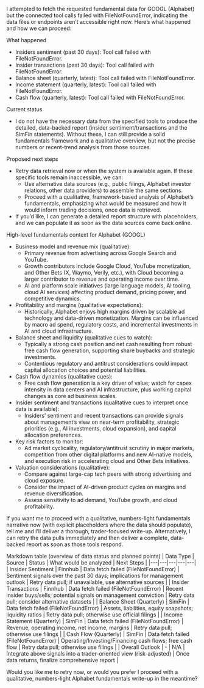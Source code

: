 I attempted to fetch the requested fundamental data for GOOGL (Alphabet) but the connected tool calls failed with FileNotFoundError, indicating the data files or endpoints aren’t accessible right now. Here’s what happened and how we can proceed:

What happened
- Insiders sentiment (past 30 days): Tool call failed with FileNotFoundError.
- Insider transactions (past 30 days): Tool call failed with FileNotFoundError.
- Balance sheet (quarterly, latest): Tool call failed with FileNotFoundError.
- Income statement (quarterly, latest): Tool call failed with FileNotFoundError.
- Cash flow (quarterly, latest): Tool call failed with FileNotFoundError.

Current status
- I do not have the necessary data from the specified tools to produce the detailed, data-backed report (insider sentiment/transactions and the SimFin statements). Without these, I can still provide a solid fundamentals framework and a qualitative overview, but not the precise numbers or recent-trend analysis from those sources.

Proposed next steps
- Retry data retrieval now or when the system is available again. If these specific tools remain inaccessible, we can:
  - Use alternative data sources (e.g., public filings, Alphabet investor relations, other data providers) to assemble the same sections.
  - Proceed with a qualitative, framework-based analysis of Alphabet’s fundamentals, emphasizing what would be measured and how it would inform trading decisions, once data is retrieved.
- If you’d like, I can generate a detailed report structure with placeholders, and we can populate it as soon as the data sources come back online.

High-level fundamentals context for Alphabet (GOOGL)
- Business model and revenue mix (qualitative):
  - Primary revenue from advertising across Google Search and YouTube.
  - Growth contributors include Google Cloud, YouTube monetization, and Other Bets (X, Waymo, Verily, etc.), with Cloud becoming a larger contributor to revenue and operating income over time.
  - AI and platform scale initiatives (large language models, AI tooling, cloud AI services) affecting product demand, pricing power, and competitive dynamics.
- Profitability and margins (qualitative expectations):
  - Historically, Alphabet enjoys high margins driven by scalable ad technology and data-driven monetization. Margins can be influenced by macro ad spend, regulatory costs, and incremental investments in AI and cloud infrastructure.
- Balance sheet and liquidity (qualitative cues to watch):
  - Typically a strong cash position and net cash resulting from robust free cash flow generation, supporting share buybacks and strategic investments.
  - Contentious regulatory and antitrust considerations could impact capital allocation choices and potential liabilities.
- Cash flow dynamics (qualitative cues):
  - Free cash flow generation is a key driver of value; watch for capex intensity in data centers and AI infrastructure, plus working capital changes as core ad business scales.
- Insider sentiment and transactions (qualitative cues to interpret once data is available):
  - Insiders’ sentiment and recent transactions can provide signals about management’s view on near-term profitability, strategic priorities (e.g., AI investments, cloud expansion), and capital allocation preferences.
- Key risk factors to monitor:
  - Ad market cyclicality, regulatory/antitrust scrutiny in major markets, competition from other digital platforms and new AI-native models, and execution risk in accelerating cloud and Other Bets initiatives.
- Valuation considerations (qualitative):
  - Compare against large-cap tech peers with strong advertising and cloud exposure.
  - Consider the impact of AI-driven product cycles on margins and revenue diversification.
  - Assess sensitivity to ad demand, YouTube growth, and cloud profitability.

If you want me to proceed with a qualitative, numbers-light fundamentals narrative now (with explicit placeholders where the data should populate), tell me and I’ll deliver a thorough, trader-focused write-up. Alternatively, I can retry the data pulls immediately and then deliver a complete, data-backed report as soon as those tools respond.

Markdown table (overview of data status and planned points)
| Data Type | Source | Status | What would be analyzed | Next Steps |
|---|---|---|---|---|
| Insider Sentiment | Finnhub | Data fetch failed (FileNotFoundError) | Sentiment signals over the past 30 days; implications for management outlook | Retry data pull; if unavailable, use alternative sources |
| Insider Transactions | Finnhub | Data fetch failed (FileNotFoundError) | Recent insider buys/sells; potential signals on management conviction | Retry data pull; consider alternative datasets |
| Balance Sheet (Quarterly) | SimFin | Data fetch failed (FileNotFoundError) | Assets, liabilities, equity snapshots; liquidity ratios | Retry data pull; otherwise use official filings |
| Income Statement (Quarterly) | SimFin | Data fetch failed (FileNotFoundError) | Revenue, operating income, net income, margins | Retry data pull; otherwise use filings |
| Cash Flow (Quarterly) | SimFin | Data fetch failed (FileNotFoundError) | Operating/Investing/Financing cash flows; free cash flow | Retry data pull; otherwise use filings |
| Overall Outlook | - | N/A | Integrate above signals into a trader-oriented view (risk-adjusted) | Once data returns, finalize comprehensive report |

Would you like me to retry now, or would you prefer I proceed with a qualitative, numbers-light Alphabet fundamentals write-up in the meantime?